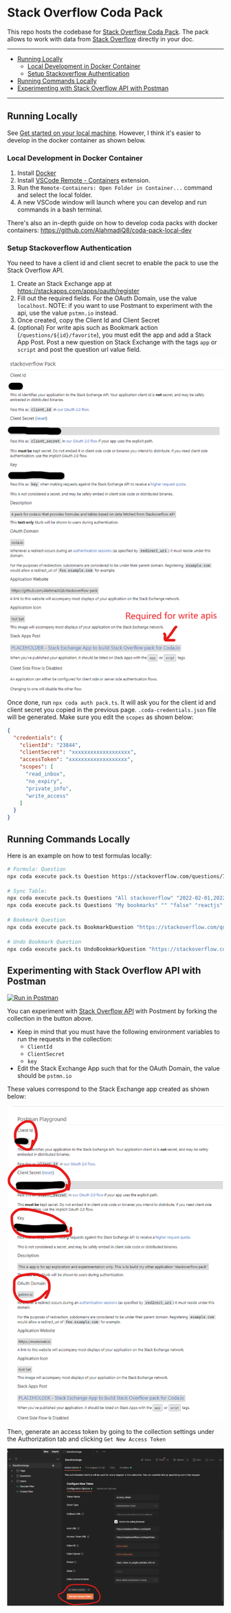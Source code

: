 # Stack Overflow Coda Pack <!-- omit in toc -->

This repo hosts the codebase for [Stack Overflow Coda Pack](https://coda.io/packs/stack-overflow-12829). The pack allows to work with data from [Stack Overflow](https://stackoverflow.com/) directly in your doc.

---

- [Running Locally](#running-locally)
  - [Local Development in Docker Container](#local-development-in-docker-container)
  - [Setup Stackoverflow Authentication](#setup-stackoverflow-authentication)
- [Running Commands Locally](#running-commands-locally)
- [Experimenting with Stack Overflow API with Postman](#experimenting-with-stack-overflow-api-with-postman)

---

## Running Locally

See [Get started on your local machine](https://coda.io/packs/build/latest/tutorials/get-started/cli/). However, I think it's easier to develop in the docker container as shown below.

### Local Development in Docker Container

1. Install [Docker](https://docs.docker.com/engine/install/)
2. Install [VSCode Remote - Containers](https://marketplace.visualstudio.com/items?itemName=ms-vscode-remote.remote-containers) extension.
3. Run the `Remote-Containers: Open Folder in Container...` command and select the local folder.
4. A new VSCode window will launch where you can develop and run commands in a bash terminal.

There's also an in-depth guide on how to develop coda packs with docker containers: https://github.com/AlahmadiQ8/coda-pack-local-dev

### Setup Stackoverflow Authentication

You need to have a client id and client secret to enable the pack to use the Stack Overflow API.

1. Create an Stack Exchange app at https://stackapps.com/apps/oauth/register
2. Fill out the required fields. For the OAuth Domain, use the value `localhost`. NOTE: if you want to use Postmant to experiment with the api, use the value `pstmn.io` instead.
3. Once created, copy the Client Id and Client Secret
4. (optional) For write apis such as Bookmark action (`/questions/${id}/favorite`), you must edit the app and add a Stack App Post. Post a new question on Stack Exchange with the tags `app` or `script` and post the question url value field.

![](/assets/stack-exchange-settings-screenshot.png)

Once done, run `npx coda auth pack.ts`. It will ask you for the client id and client secret you copied in the previous page. `.coda-credentials.json` file will be generated. Make sure you edit the `scopes` as shown below:

```json
{
  "credentials": {
    "clientId": "23844",
    "clientSecret": "xxxxxxxxxxxxxxxxxxx",
    "accessToken": "xxxxxxxxxxxxxxxxxxx",
    "scopes": [
      "read_inbox",
      "no_expiry",
      "private_info",
      "write_access"
    ]
  }
}
```

## Running Commands Locally

Here is an example on how to test formulas locally:

```bash
# Formula: Question
npx coda execute pack.ts Question https://stackoverflow.com/questions/72913818/how-to-access-my-sprite-properties-from-outside-a-function-in-phaser3-and-matter

# Sync Table:
npx coda execute pack.ts Questions "All stackoverflow" "2022-02-01,2022-05-01" "false" "reactjs,nextjs,vercel"
npx coda execute pack.ts Questions "My bookmarks" "" "false" "reactjs"

# Bookmark Question
npx coda execute pack.ts BookmarkQuestion "https://stackoverflow.com/questions/72931914/error-usehref-may-be-used-only-in-the-context-of-a-router-component-in-reg"

# Undo Bookmark Question
npx coda execute pack.ts UndoBookmarkQuestion "https://stackoverflow.com/questions/72931914/error-usehref-may-be-used-only-in-the-context-of-a-router-component-in-reg"
```

## Experimenting with Stack Overflow API with Postman

[![Run in Postman](https://run.pstmn.io/button.svg)](https://app.getpostman.com/run-collection/2866939-edf7c77c-a303-4a74-9208-d80eb7b82a53?action=collection%2Ffork&collection-url=entityId%3D2866939-edf7c77c-a303-4a74-9208-d80eb7b82a53%26entityType%3Dcollection%26workspaceId%3Dce07deaf-31f3-40f0-90c5-4f8800bdbbd0)

You can experiment with [Stack Overflow API](https://api.stackexchange.com/) with Postment by forking the collection in the button above. 

* Keep in mind that you must have the following environment variables to run the requests in the collection:
  * `ClientId`
  * `ClientSecret`
  * `key`
* Edit the Stack Exchange App such that for the OAuth Domain, the value should be `pstmn.io`

These values correspond to the Stack Exchange app created as shown below:

![Stack Exchange App](/assets/stack-exchange-app-screenshot.png)

Then, generate an access token by going to the collection settings under the Authorization tab and clicking `Get New Access Token`

![Postman - Get Access Token](/assets/postmand-screenshot.png)
